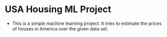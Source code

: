 # USA Housing ML Project
* This is a simple machine learning project. It tries to estimate the prices of houses in America over the given data set.
